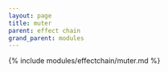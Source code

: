 ```yaml
---
layout: page
title: muter
parent: effect chain
grand_parent: modules
---
```


{% include modules/effectchain/muter.md %}
